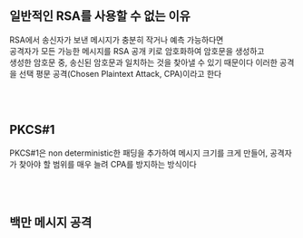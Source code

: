 ## 일반적인 RSA를 사용할 수 없는 이유
RSA에서 송신자가 보낸 메시지가 충분히 작거나 예측 가능하다면<br/>
공격자가 모든 가능한 메시지를 RSA 공개 키로 암호화하여 암호문을 생성하고<br/>
생성한 암호문 중, 송신된 암호문과 일치하는 것을 찾아낼 수 있기 때문이다
이러한 공격을 선택 평문 공격(Chosen Plaintext Attack, CPA)이라고 한다

<br/><br/>

## PKCS#1
PKCS#1은 non deterministic한 패딩을 추가하여 메시지 크기를 크게 만들어, 공격자가 찾아야 할 범위를 매우 늘려 CPA를 방지하는 방식이다

<br/><br/>

## 백만 메시지 공격

<br/><br/>
